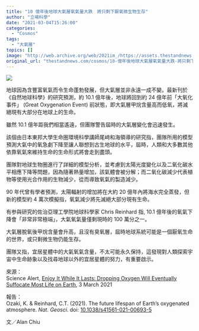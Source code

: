 ```yaml
---
title: "10 億年後地球大氣層氧氣量大跌　將只剩下厭氧微生物生存"
author: "立場科學"
date: "2021-03-04T15:26:00"
categories:
  - "Cosmos"
tags:
  - "大氣層"
topics: []
image: "http://web.archive.org/web/2021im_/https://assets.thestandnews.com/media/photos/20210304-07_wp7pw_m19J8eQ.png"
original_url: "thestandnews.com/cosmos/10-億年後地球大氣層氧氣量大跌-將只剩下厭氧微生物生存"
---
```

![](http://web.archive.org/web/2021im_/https://assets.thestandnews.com/media/photos/20210304-07_wp7pw_m19J8eQ.png)

地球因為含豐富氧氣而令生命蓬勃發展，但大氣層並非永遠一成不變。最新刊於《自然地球科學》的研究預測，約 10.1 億年後，地球將回到約 24 億年前「大氧化事件」 (Great Oxygenation Event) 前狀態，即大氣層甲烷含量高而低氧，將滅絕現有大部分在地球上的生命。

雖然 10.1 億年距我們相當遙遠，但團隊警告屆時的大氣層變化會迅速發生。

該個由日本東邦大學生命圏環境科學講師尾﨑和海領導的研究指，團隊所用的模型預測大氣中的氧急劇下降至讓人聯想到古生地球的水平，屆時，人類和大多數其他依靠氧氣來維持生命的生命形式將會走到盡頭。

團隊對地球生物圈進行了詳細的模型分析，並考慮到太陽光度變化以及二氧化碳水平相應下降等問題，因為隨著熱量增加，該氣體會被分解；而二氧化碳減少代表植物等使用光合作用的生物減少，從而導致氧氣的製造減少。

90 年代曾有學者預測，太陽輻射的增加將在大約 20 億年內將海水完全蒸發，但新的模型約 4 萬次模擬指，氧氣減少將先滅絕大部分現有生命。

有参與研究的佐治亞理工學院地球科學家 Chris Reinhard 指, 10.1 億年後的氧氣下降會「非常非常極端」，大氣氧氣量僅剩現時的 100 萬分之一。

大氣層脫氧後甲烷含量會升高，且沒有臭氧層，屆時地球系統可能是一個厭氧生命的世界，或只剩微生物仍能生存。

團隊又指，宜居星體中的大氣氧氣含量，不太可能永久保持，這發現對人類探索宇宙中生命跡象以及找尋地球以外的宜居星體的努力，有重要啟示。

來源：  
Science Alert, [Enjoy It While It Lasts: Dropping Oxygen Will Eventually Suffocate Most Life on Earth](http://web.archive.org/web/20211229132608/https://www.sciencealert.com/earth-s-atmosphere-could-return-to-a-methane-rich-low-oxygen-state-in-a-billion-years-or-so), 3 March 2021

報告：  
Ozaki, K. & Reinhard, C.T. (2021). The future lifespan of Earth’s oxygenated atmosphere. _Nat. Geosci_. doi: [10.1038/s41561-021-00693-5](http://web.archive.org/web/20211229132608/https://doi.org/10.1038/s41561-021-00693-5)

文／Alan Chiu